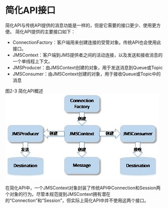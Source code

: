 # 简化API接口

简化API与传统API提供的消息功能是一样的，但是它需要的接口更少、使用更方便。
简化API提供的主要接口如下：
* ConnectionFactory：客户端用来创建连接的受管对象。传统API也会使用此接口。
* JMSContext：客户端到JMS提供者之间的活动连接，以及发送和接收消息的一个单线程上下文。
* JMSProducer：由JMSContext创建的对象，用于发送消息到Queue或Topic
* JMSConsumer：由JMSContext创建的对象，用于接收Queue或Topic中的消息

图2-3 简化API概述
![](/images/2_3.jpg)

在简化API中，一个JMSContext对象封装了传统API中Connection和Session两个对象的行为。尽管本规范提到JMSContext拥有潜在的“Connection”和“Session”，但实际上简化API中并不使用这两个接口。
